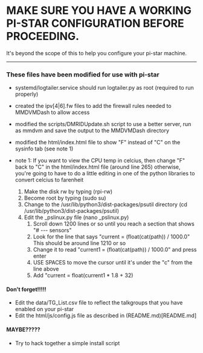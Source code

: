 # MAKE SURE YOU HAVE A WORKING PI-STAR CONFIGURATION BEFORE PROCEEDING.

It's beyond the scope of this to help you configure your pi-star machine.

---

### These files have been modified for use with pi-star

* systemd/logtailer.service should run logtailer.py as root (required to run properly)
* created the ipv[4|6].fw files to add the firewall rules needed to MMDVMDash to allow access
* modified the scripts/DMRIDUpdate.sh script to use a better server, run as mmdvm and save the output to the MMDVMDash directory
* modified the html/index.html file to show "F" instead of "C" on the sysinfo tab (see note 1)

* note 1: If you want to view the CPU temp in celcius, then change "F" back to "C" in the html/index.html file (around line 265)
otherwise, you're going to have to do a little editing in one of the python libraries to convert celcius to farenheit
  1. Make the disk rw by typing (rpi-rw)
  2. Become root by typing (sudo su)
  3. Change to the /usr/lib/python3/dist-packages/psutil directory (cd /usr/lib/python3/dist-packages/psutil)
  4. Edit the _pslinux.py file (nano _pslinux.py)
     1. Scroll down 1200 lines or so until you reach a section that shows "# --- sensors"
     2. Look for the line that says "current = (float(cat(path)) / 1000.0"  This should be around line 1210 or so
     3. Change it to read "current1 = (float(cat(path)) / 1000.0" and press enter
     4. USE SPACES to move the cursor until it's under the "c" from the line above
     5. Add "current = float(current1 * 1.8 + 32)


#### Don't forget!!!!!

* Edit the data/TG_List.csv file to reflect the talkgroups that you have enabled on your pi-star
* Edit the html/js/config.js file as described in (README.md)[README.md]

#### MAYBE?????

* Try to hack together a simple install script
